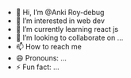 - 👋 Hi, I’m @Anki Roy-debug
- 👀 I’m interested in web dev
- 🌱 I’m currently learning react js
- 💞️ I’m looking to collaborate on ...
- 📫 How to reach me 
- 😄 Pronouns: ...
- ⚡ Fun fact: ...

<!---
Ankit-2002-debug/Ankit-2002-debug is a ✨ special ✨ repository because its `README.md` (this file) appears on your GitHub profile.
You can click the Preview link to take a look at your changes.
--->
